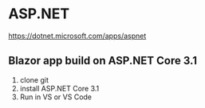 # ASP.NET
https://dotnet.microsoft.com/apps/aspnet

## Blazor app build on ASP.NET Core 3.1
1. clone git
2. install ASP.NET Core 3.1
3. Run in VS or VS Code
